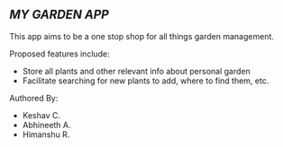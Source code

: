 *MY GARDEN APP*
- 
This app aims to be a one stop shop for all things garden management. 

Proposed features include:
* Store all plants and other relevant info about personal garden
* Facilitate searching for new plants to add, where to find them, etc.  

Authored By:
* Keshav C.
* Abhineeth A.
* Himanshu R.
